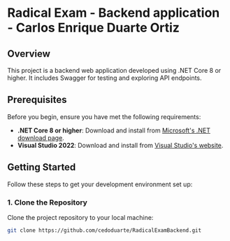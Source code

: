 # Radical Exam - Backend application - Carlos Enrique Duarte Ortiz

## Overview

This project is a backend web application developed using .NET Core 8 or higher. It includes Swagger for testing and exploring API endpoints.

## Prerequisites

Before you begin, ensure you have met the following requirements:

- **.NET Core 8 or higher**: Download and install from [Microsoft's .NET download page](https://dotnet.microsoft.com/download/dotnet).
- **Visual Studio 2022**: Download and install from [Visual Studio's website](https://visualstudio.microsoft.com/vs/2022/). 

## Getting Started

Follow these steps to get your development environment set up:

### 1. Clone the Repository

Clone the project repository to your local machine:

```bash
git clone https://github.com/cedoduarte/RadicalExamBackend.git
